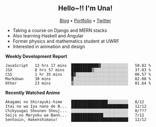 <h2 align="center">
  Hello~!! I'm Una!
</h2>

<p align="center">
  <a href="https://anarchy.website/">Blog</a> &bull;
  <a href="https://una-ada.github.io/">Portfolio</a> &bull;
  <a href="https://twitter.com/unaxiii">Twitter</a>
</p>

- Taking a course on Django and MERN stacks
- Also learning Haskell and Angular
- Former physics and mathematics student at UWRF
- Interested in animation and design

**Weekly Development Report**

<!--START_SECTION:waka-->
```text
JavaScript   12 hrs 17 mins  ████████████▓░░░░░░░░░░░░   50.82 % 
JSX          8 hrs 57 mins   █████████▒░░░░░░░░░░░░░░░   37.03 % 
CSS          1 hr 35 mins    █▓░░░░░░░░░░░░░░░░░░░░░░░   06.57 % 
Markdown     30 mins         ▓░░░░░░░░░░░░░░░░░░░░░░░░   02.08 % 
Other        23 mins         ▒░░░░░░░░░░░░░░░░░░░░░░░░   01.64 % 
```
<!--END_SECTION:waka-->

**Recently Watched Anime**

<!-- RECENT-ANIME:START -->

    Akagami no Shirayuki-hime    ████████████████░░░░░░░░░   8/12
    Itai no wa Iya nano de B...  █████████████████████████   12/12
    Chikyuugai Shounen Shouj...  ░░░░░░░░░░░░░░░░░░░░░░░░░   0/???
    Seijo no Maryoku wa Bann...  ██████████████░░░░░░░░░░░   7/12
    Sentouin, Hakenshimasu!      █████████████████████████   12/12
<!-- RECENT-ANIME:END -->
